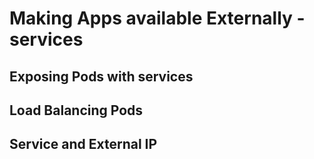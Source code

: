 # Making Apps available Externally - services

## Exposing Pods with services

## Load Balancing Pods

## Service and External IP
